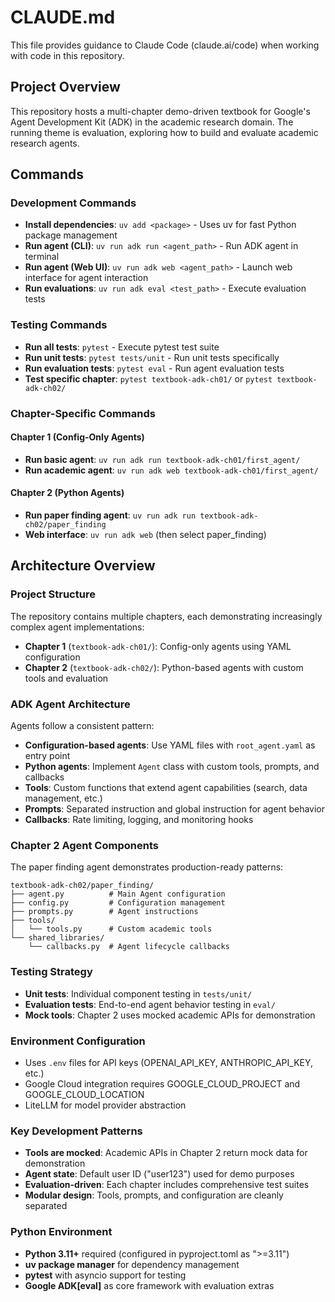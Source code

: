 # CLAUDE.md

This file provides guidance to Claude Code (claude.ai/code) when working with code in this repository.

## Project Overview

This repository hosts a multi-chapter demo-driven textbook for Google's Agent Development Kit (ADK) in the academic research domain. The running theme is evaluation, exploring how to build and evaluate academic research agents.

## Commands

### Development Commands
- **Install dependencies**: `uv add <package>` - Uses uv for fast Python package management
- **Run agent (CLI)**: `uv run adk run <agent_path>` - Run ADK agent in terminal
- **Run agent (Web UI)**: `uv run adk web <agent_path>` - Launch web interface for agent interaction
- **Run evaluations**: `uv run adk eval <test_path>` - Execute evaluation tests

### Testing Commands
- **Run all tests**: `pytest` - Execute pytest test suite
- **Run unit tests**: `pytest tests/unit` - Run unit tests specifically
- **Run evaluation tests**: `pytest eval` - Run agent evaluation tests
- **Test specific chapter**: `pytest textbook-adk-ch01/` or `pytest textbook-adk-ch02/`

### Chapter-Specific Commands

#### Chapter 1 (Config-Only Agents)
- **Run basic agent**: `uv run adk run textbook-adk-ch01/first_agent/`
- **Run academic agent**: `uv run adk web textbook-adk-ch01/first_agent/`

#### Chapter 2 (Python Agents)
- **Run paper finding agent**: `uv run adk run textbook-adk-ch02/paper_finding`
- **Web interface**: `uv run adk web` (then select paper_finding)

## Architecture Overview

### Project Structure
The repository contains multiple chapters, each demonstrating increasingly complex agent implementations:

- **Chapter 1** (`textbook-adk-ch01/`): Config-only agents using YAML configuration
- **Chapter 2** (`textbook-adk-ch02/`): Python-based agents with custom tools and evaluation

### ADK Agent Architecture
Agents follow a consistent pattern:
- **Configuration-based agents**: Use YAML files with `root_agent.yaml` as entry point
- **Python agents**: Implement `Agent` class with custom tools, prompts, and callbacks
- **Tools**: Custom functions that extend agent capabilities (search, data management, etc.)
- **Prompts**: Separated instruction and global instruction for agent behavior
- **Callbacks**: Rate limiting, logging, and monitoring hooks

### Chapter 2 Agent Components
The paper finding agent demonstrates production-ready patterns:

```
textbook-adk-ch02/paper_finding/
├── agent.py          # Main Agent configuration
├── config.py         # Configuration management
├── prompts.py        # Agent instructions
├── tools/
│   └── tools.py      # Custom academic tools
└── shared_libraries/
    └── callbacks.py  # Agent lifecycle callbacks
```

### Testing Strategy
- **Unit tests**: Individual component testing in `tests/unit/`
- **Evaluation tests**: End-to-end agent behavior testing in `eval/`
- **Mock tools**: Chapter 2 uses mocked academic APIs for demonstration

### Environment Configuration
- Uses `.env` files for API keys (OPENAI_API_KEY, ANTHROPIC_API_KEY, etc.)
- Google Cloud integration requires GOOGLE_CLOUD_PROJECT and GOOGLE_CLOUD_LOCATION
- LiteLLM for model provider abstraction

### Key Development Patterns
- **Tools are mocked**: Academic APIs in Chapter 2 return mock data for demonstration
- **Agent state**: Default user ID ("user123") used for demo purposes
- **Evaluation-driven**: Each chapter includes comprehensive test suites
- **Modular design**: Tools, prompts, and configuration are cleanly separated

### Python Environment
- **Python 3.11+** required (configured in pyproject.toml as ">=3.11")
- **uv package manager** for dependency management
- **pytest** with asyncio support for testing
- **Google ADK[eval]** as core framework with evaluation extras